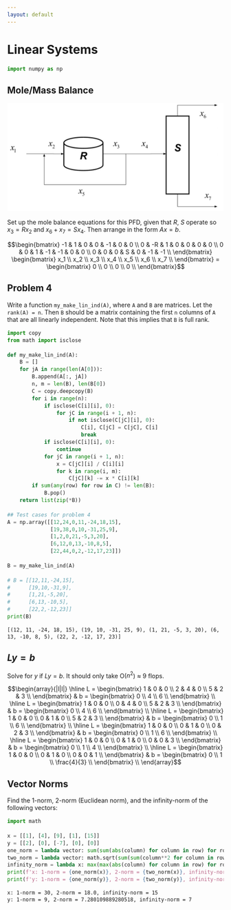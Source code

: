 ```yaml
---
layout: default
---
```


# Linear Systems

```python
import numpy as np
```

## Mole/Mass Balance

![Mole/Mass Balance](mole-mass-balance.png)

Set up the mole balance equations for this PFD, given that $R$, $S$ operate so $x_3 = R x_2$ and $x_6 + x_7 = S x_4$. Then arrange in the form $Ax = b$.

$$\begin{bmatrix}
    -1 & 1 & 0 & 0 & -1 & 0 & 0 \\
    0 & -R & 1 & 0 & 0 & 0 & 0 \\
    0 & 0 & 1 & -1 & -1 & 0 & 0 \\
    0 & 0 & 0 & S & 0 & -1 & -1 \\
\end{bmatrix}
\begin{bmatrix}
    x_1 \\
    x_2 \\
    x_3 \\
    x_4 \\
    x_5 \\
    x_6 \\
    x_7 \\
\end{bmatrix}
= \begin{bmatrix}
    0 \\
    0 \\
    0 \\
    0 \\
\end{bmatrix}$$

## Problem 4

Write a function `my_make_lin_ind(A)`, where `A` and `B` are matrices. Let the `rank(A) = n`. Then `B` should be a matrix containing the first `n` columns of `A` that are all linearly independent. Note that this implies that `B` is full rank.

```python
import copy
from math import isclose

def my_make_lin_ind(A):
    B = []
    for jA in range(len(A[0])):
        B.append(A[:, jA])
        n, m = len(B), len(B[0])
        C = copy.deepcopy(B)
        for i in range(n):
            if isclose(C[i][i], 0):
                for jC in range(i + 1, n):
                    if not isclose(C[jC][i], 0):
                        C[i], C[jC] = C[jC], C[i]
                        break
            if isclose(C[i][i], 0):
                continue
            for jC in range(i + 1, n):
                x = C[jC][i] / C[i][i]
                for k in range(i, m):
                    C[jC][k] -= x * C[i][k]
        if sum(any(row) for row in C) != len(B):
            B.pop()
    return list(zip(*B))

## Test cases for problem 4
A = np.array([[12,24,0,11,-24,18,15], 
              [19,38,0,10,-31,25,9], 
              [1,2,0,21,-5,3,20],
              [6,12,0,13,-10,8,5],
              [22,44,0,2,-12,17,23]])

B = my_make_lin_ind(A)

# B = [[12,11,-24,15],
#      [19,10,-31,9],
#      [1,21,-5,20],
#      [6,13,-10,5],
#      [22,2,-12,23]]
print(B)
```

```
[(12, 11, -24, 18, 15), (19, 10, -31, 25, 9), (1, 21, -5, 3, 20), (6, 13, -10, 8, 5), (22, 2, -12, 17, 23)]
```

## $Ly = b$

Solve for $y$ if $Ly = b$. It should only take O($n^2$) $\approx$ 9 flops.

$$\begin{array}{|l|l|}
    \hline
    L = \begin{bmatrix}
        1 & 0 & 0 \\
        2 & 4 & 0 \\
        5 & 2 & 3 \\
    \end{bmatrix} & b = \begin{bmatrix}
        0 \\
        4 \\
        6 \\
    \end{bmatrix} \\
    \hline
    L = \begin{bmatrix}
        1 & 0 & 0 \\
        0 & 4 & 0 \\
        5 & 2 & 3 \\
    \end{bmatrix} & b = \begin{bmatrix}
        0 \\
        4 \\
        6 \\
    \end{bmatrix} \\
    \hline
    L = \begin{bmatrix}
        1 & 0 & 0 \\
        0 & 1 & 0 \\
        5 & 2 & 3 \\
    \end{bmatrix} & b = \begin{bmatrix}
        0 \\
        1 \\
        6 \\
    \end{bmatrix} \\
    \hline
    L = \begin{bmatrix}
        1 & 0 & 0 \\
        0 & 1 & 0 \\
        0 & 2 & 3 \\
    \end{bmatrix} & b = \begin{bmatrix}
        0 \\
        1 \\
        6 \\
    \end{bmatrix} \\
    \hline
    L = \begin{bmatrix}
        1 & 0 & 0 \\
        0 & 1 & 0 \\
        0 & 0 & 3 \\
    \end{bmatrix} & b = \begin{bmatrix}
        0 \\
        1 \\
        4 \\
    \end{bmatrix} \\
    \hline
    L = \begin{bmatrix}
        1 & 0 & 0 \\
        0 & 1 & 0 \\
        0 & 0 & 1 \\
    \end{bmatrix} & b = \begin{bmatrix}
        0 \\
        1 \\
        \frac{4}{3} \\
    \end{bmatrix} \\
\end{array}$$

## Vector Norms

Find the 1-norm, 2-norm (Euclidean norm), and the infinity-norm of the following vectors:

```python
import math

x = [[1], [4], [9], [1], [15]]
y = [[2], [0], [-7], [0], [0]]
one_norm = lambda vector: sum(sum(abs(column) for column in row) for row in z)
two_norm = lambda vector: math.sqrt(sum(sum(column**2 for column in row) for row in z))
infinity_norm = lambda x: max(max(abs(column) for column in row) for row in z)
print(f'x: 1-norm = {one_norm(x)}, 2-norm = {two_norm(x)}, infinity-norm = {infinity_norm(x)}')
print(f'y: 1-norm = {one_norm(y)}, 2-norm = {two_norm(y)}, infinity-norm = {infinity_norm(y)}')
```

```
x: 1-norm = 30, 2-norm = 18.0, infinity-norm = 15
y: 1-norm = 9, 2-norm = 7.280109889280518, infinity-norm = 7
```